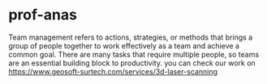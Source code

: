 # prof-anas
Team management refers to actions, strategies, or methods that brings a group of people together to work effectively as a team and achieve a common goal. There are many tasks that require multiple people, so teams are an essential building block to productivity. you can check our work on https://www.geosoft-surtech.com/services/3d-laser-scanning
